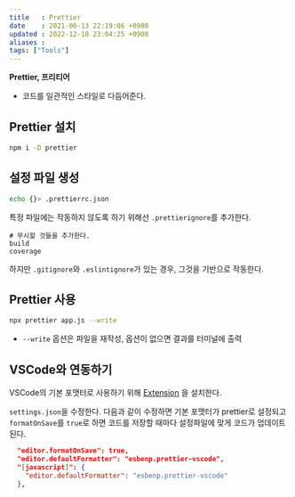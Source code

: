 ```yaml
---
title   : Prettier
date    : 2021-06-13 22:19:06 +0900
updated : 2022-12-18 23:04:25 +0900
aliases : 
tags: ["Tools"]
---
```

**Prettier, 프리티어**
- 코드를 일관적인 스타일로 다듬어준다.  
  
## Prettier 설치  
```bash
npm i -D prettier 
```

## 설정 파일 생성
```sh
echo {}> .prettierrc.json
```

특정 파일에는 작동하지 않도록 하기 위해선 `.prettierignore`를 추가한다.
```
# 무시할 것들을 추가한다.
build
coverage
```

하지만 `.gitignore`와 `.eslintignore`가 있는 경우, 그것을 기반으로 작동한다.

## Prettier 사용 
```bash
npx prettier app.js --write
```
- `--write` 옵션은 파일을 재작성, 옵션이 없으면 결과를 터미널에 출력 


## VSCode와 연동하기

VSCode의 기본 포맷터로 사용하기 위해 [Extension](https://marketplace.visualstudio.com/items?itemName=esbenp.prettier-vscode) 을 설치한다.

`settings.json`을 수정한다. 다음과 같이 수정하면 기본 포맷터가 prettier로 설정되고 `formatOnSave`를 `true`로 하면 코드를 저장할 때마다 설정파일에 맞게 코드가 업데이트된다.
```json
  "editor.formatOnSave": true,
  "editor.defaultFormatter": "esbenp.prettier-vscode",
  "[javascript]": {
    "editor.defaultFormatter": "esbenp.prettier-vscode"
  },
```